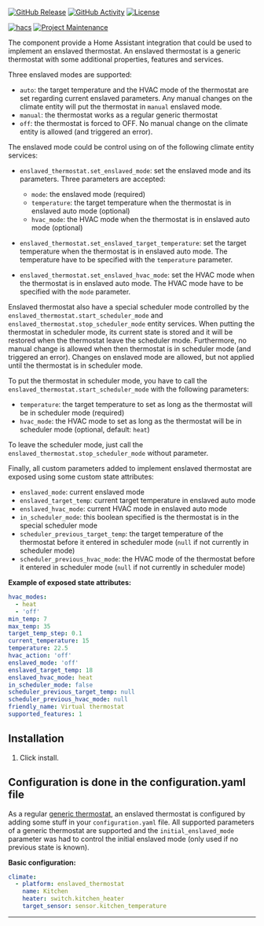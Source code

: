 [![GitHub Release][releases-shield]][releases]
[![GitHub Activity][commits-shield]][commits]
[![License][license-shield]][license]

[![hacs][hacsbadge]][hacs]
[![Project Maintenance][maintenance-shield]][user_profile]

The component provide a Home Assistant integration that could be used to implement an enslaved thermostat. An enslaved thermostat is a generic thermostat with some additional properties, features and services.

Three enslaved modes are supported:
- `auto`: the target temperature and the HVAC mode of the thermostat are set regarding current enslaved parameters. Any manual changes on the climate entity will put the thermostat in `manual` enslaved mode.
- `manual`: the thermostat works as a regular generic thermostat
- `off`: the thermostat is forced to OFF. No manual change on the climate entity is allowed (and triggered an error).

The enslaved mode could be control using on of the following climate entity services:

- `enslaved_thermostat.set_enslaved_mode`: set the enslaved mode and its parameters. Three parameters are accepted:

  - `mode`: the enslaved mode (required)
  - `temperature`: the target temperature when the thermostat is in enslaved auto mode (optional)
  - `hvac_mode`: the HVAC mode when the thermostat is in enslaved auto mode (optional)

- `enslaved_thermostat.set_enslaved_target_temperature`: set the target temperature when the thermostat is in enslaved auto mode. The temperature have to be specified with the `temperature` parameter.

- `enslaved_thermostat.set_enslaved_hvac_mode`: set the HVAC mode when the thermostat is in enslaved auto mode. The HVAC mode have to be specified with the `mode` parameter.

Enslaved thermostat also have a special scheduler mode controlled by the `enslaved_thermostat.start_scheduler_mode` and `enslaved_thermostat.stop_scheduler_mode` entity
services. When putting the thermostat in scheduler mode, its current state is stored and it will be restored when the thermostat leave the scheduler mode. Furthermore, no manual change is allowed when then thermostat is in scheduler mode (and triggered an error). Changes on enslaved mode are allowed, but not applied until the thermostat is in scheduler mode.

To put the thermostat in scheduler mode, you have to call the `enslaved_thermostat.start_scheduler_mode` with the following parameters:

- `temperature`: the target temperature to set as long as the thermostat will be in scheduler mode (required)
- `hvac_mode`: the HVAC mode to set as long as the thermostat will be in scheduler mode (optional, default: `heat`)

To leave the scheduler mode, just call the `enslaved_thermostat.stop_scheduler_mode` without parameter.

Finally, all custom parameters added to implement enslaved thermostat are exposed using some custom state attributes:

- `enslaved_mode`: current enslaved mode
- `enslaved_target_temp`: current target temperature in enslaved auto mode
- `enslaved_hvac_mode`: current HVAC mode in enslaved auto mode
- `in_scheduler_mode`: this boolean specified is the thermostat is in the special scheduler mode
- `scheduler_previous_target_temp`: the target temperature of the thermostat before it entered in scheduler mode (`null` if not currently in scheduler mode)
- `scheduler_previous_hvac_mode`: the HVAC mode of the thermostat before it entered in scheduler mode (`null` if not currently in scheduler mode)

__Example of exposed state attributes:__

```yaml
hvac_modes:
  - heat
  - 'off'
min_temp: 7
max_temp: 35
target_temp_step: 0.1
current_temperature: 15
temperature: 22.5
hvac_action: 'off'
enslaved_mode: 'off'
enslaved_target_temp: 18
enslaved_hvac_mode: heat
in_scheduler_mode: false
scheduler_previous_target_temp: null
scheduler_previous_hvac_mode: null
friendly_name: Virtual thermostat
supported_features: 1
```

## Installation

1. Click install.

## Configuration is done in the configuration.yaml file

As a regular [generic thermostat](https://www.home-assistant.io/integrations/generic_thermostat/), an enslaved thermostat is configured by adding some stuff in your `configuration.yaml` file. All supported parameters of a generic thermostat are supported and the `initial_enslaved_mode` parameter was had to control the initial enslaved mode (only used if no previous state is known).

__Basic configuration:__

```yaml
climate:
  - platform: enslaved_thermostat
    name: Kitchen
    heater: switch.kitchen_heater
    target_sensor: sensor.kitchen_temperature
```

---

[commits-shield]: https://img.shields.io/github/commit-activity/y/brenard/hass-enslaved-thermostat.svg?style=for-the-badge
[commits]: https://github.com/brenard/hass-enslaved-thermostat/commits/main
[hacs]: https://hacs.xyz
[hacsbadge]: https://img.shields.io/badge/HACS-Custom-orange.svg?style=for-the-badge
[license]: https://github.com/brenard/hass-enslaved-thermostat/blob/main/LICENSE
[license-shield]: https://img.shields.io/github/license/brenard/hass-enslaved-thermostat.svg?style=for-the-badge
[maintenance-shield]: https://img.shields.io/badge/maintainer-%40brenard-blue.svg?style=for-the-badge
[releases-shield]: https://img.shields.io/github/release/brenard/hass-enslaved-thermostat.svg?style=for-the-badge
[releases]: https://github.com/brenard/hass-enslaved-thermostat/releases
[user_profile]: https://github.com/brenard
